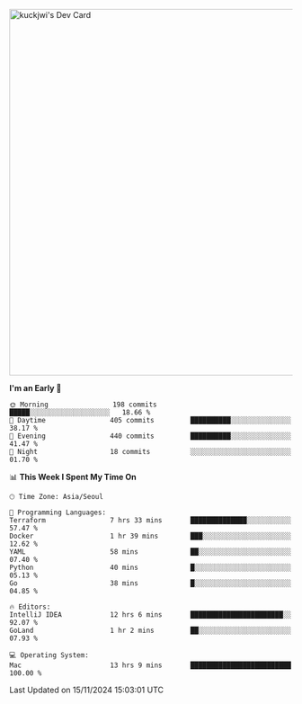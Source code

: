 <a href="https://app.daily.dev/kuckhwancho"><img src="https://api.daily.dev/devcards/v2/efef39c8028947428b3c0b486b9cd9b6.png?r=iz2&type=wide" width="652" alt="kuckjwi's Dev Card"/></a>

<!--START_SECTION:waka-->
**I'm an Early 🐤** 

```text
🌞 Morning                198 commits         █████░░░░░░░░░░░░░░░░░░░░   18.66 % 
🌆 Daytime                405 commits         ██████████░░░░░░░░░░░░░░░   38.17 % 
🌃 Evening                440 commits         ██████████░░░░░░░░░░░░░░░   41.47 % 
🌙 Night                  18 commits          ░░░░░░░░░░░░░░░░░░░░░░░░░   01.70 % 
```


📊 **This Week I Spent My Time On** 

```text
🕑︎ Time Zone: Asia/Seoul

💬 Programming Languages: 
Terraform                7 hrs 33 mins       ██████████████░░░░░░░░░░░   57.47 % 
Docker                   1 hr 39 mins        ███░░░░░░░░░░░░░░░░░░░░░░   12.62 % 
YAML                     58 mins             ██░░░░░░░░░░░░░░░░░░░░░░░   07.40 % 
Python                   40 mins             █░░░░░░░░░░░░░░░░░░░░░░░░   05.13 % 
Go                       38 mins             █░░░░░░░░░░░░░░░░░░░░░░░░   04.85 % 

🔥 Editors: 
IntelliJ IDEA            12 hrs 6 mins       ███████████████████████░░   92.07 % 
GoLand                   1 hr 2 mins         ██░░░░░░░░░░░░░░░░░░░░░░░   07.93 % 

💻 Operating System: 
Mac                      13 hrs 9 mins       █████████████████████████   100.00 % 
```


 Last Updated on 15/11/2024 15:03:01 UTC
<!--END_SECTION:waka-->
